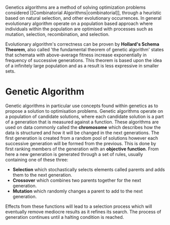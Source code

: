 Genetics algorithms are a method of solving optimization problems considered [[Combinatorial Algorithms|combinatorial]], through a heuristic based on natural selection, and other evolutionary occurrences. In general evolutionary algorithm operate on a population based approach where individuals within the population are optimised with processes such as mutation, selection, recombination, and selection.

Evolutionary algorithm's correctness can be proven by **Hollard's Schema Theorem**, also called 'the fundamental theorem of genetic algorithm' states that schemata with above-average fitness increase exponentially in frequency of successive generations. This theorem is based upon the idea of a infinitely large population and as a result is less expressive in smaller sets.

# Genetic Algorithm
Genetic algorithms in particular use concepts found within genetics as to propose a solution to optimisation problems. Genetic algorithms operate on a population of candidate solutions, where each candidate solution is a part of a generation that is measured against a function. These algorithms are used on data commonly called the **chromosome** which describes how the data is structured and how it will be changed in the next generations. The first generation is created from a random pool of solutions however each successive generation will be formed from the previous. This is done by first ranking members of the generation with an **objective function**. From here a new generation is generated through a set of rules, usually containing one of these three:
- **Selection** which stochastically selects elements called parents and adds them to the next generation.
- **Crossover** which combines two parents together for the next generation.
- **Mutation** which randomly changes a parent to add to the next generation.

Effects from these functions will lead to a selection process which will eventually remove mediocre results as it refines its search. The process of generation continues until a halting condition is reached.
